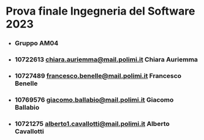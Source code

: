# Prova finale Ingegneria del Software 2023

- ### Gruppo AM04

- ### 10722613 chiara.auriemma@mail.polimi.it Chiara Auriemma

- ### 10727489 francesco.benelle@mail.polimi.it Francesco Benelle

- ### 10769576 giacomo.ballabio@mail.polimi.it Giacomo Ballabio

- ### 10721275 alberto1.cavallotti@mail.polimi.it Alberto Cavallotti

